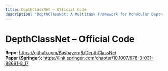 ```yaml
---
title: DepthClassNet – Official Code
description: "DepthClassNet: A Multitask Framework for Monocular Depth Estimation and Texture Classification in Endoscopic Imaging (MIUA 2025, LNCS)."
---
```


# DepthClassNet – Official Code
**Repo:** https://github.com/Bashayerq8/DepthClassNet  
**Paper (Springer):** https://link.springer.com/chapter/10.1007/978-3-031-98691-8_17
